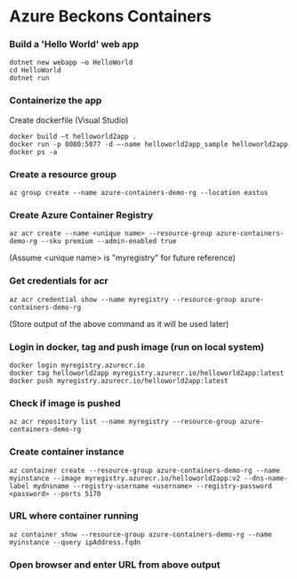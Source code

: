 
# Azure Beckons Containers


### Build a 'Hello World' web app​

    dotnet new webapp –o HelloWorld  
    cd HelloWorld  
    dotnet run  

### Containerize the app

Create dockerfile (Visual Studio)

    docker build –t helloworld2app .​
    docker run -p 8080:5077 -d –-name helloworld2app_sample helloworld2app​
    docker ps -a

### Create a resource group
    az group create --name azure-containers-demo-rg --location eastus

### Create Azure Container Registry
    az acr create --name <unique name> --resource-group azure-containers-demo-rg --sku premium --admin-enabled true

(Assume \<unique name\> is "myregistry" for future reference)

### Get credentials for acr
    az acr credential show --name myregistry --resource-group azure-containers-demo-rg 

(Store output of the above command as it will be used later)

### Login in docker, tag and push image (run on local system)
    docker login myregistry.azurecr.io
    docker tag helloworld2app myregistry.azurecr.io/helloworld2app:latest
    docker push myregistry.azurecr.io/helloworld2app:latest

### Check if image is pushed

    az acr repository list --name myregistry --resource-group azure-containers-demo-rg

### Create container instance

    az container create --resource-group azure-containers-demo-rg --name myinstance --image myregistry.azurecr.io/helloworld2app:v2 --dns-name-label mydnsname --registry-username <username> --registry-password <password> --ports 5170

### URL where container running

    az container show --resource-group azure-containers-demo-rg --name myinstance --query ipAddress.fqdn

### Open browser and enter URL from above output